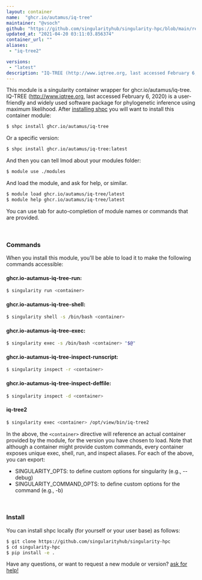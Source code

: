 ```yaml
---
layout: container
name:  "ghcr.io/autamus/iq-tree"
maintainer: "@vsoch"
github: "https://github.com/singularityhub/singularity-hpc/blob/main/registry/ghcr.io/autamus/iq-tree/container.yaml"
updated_at: "2021-04-20 03:11:03.856374"
container_url: ""
aliases:
 - "iq-tree2"

versions:
 - "latest"
description: "IQ-TREE (http://www.iqtree.org, last accessed February 6, 2020) is a user-friendly and widely used software package for phylogenetic inference using maximum likelihood."
---
```


This module is a singularity container wrapper for ghcr.io/autamus/iq-tree.
IQ-TREE (http://www.iqtree.org, last accessed February 6, 2020) is a user-friendly and widely used software package for phylogenetic inference using maximum likelihood.
After [installing shpc](#install) you will want to install this container module:

```bash
$ shpc install ghcr.io/autamus/iq-tree
```

Or a specific version:

```bash
$ shpc install ghcr.io/autamus/iq-tree:latest
```

And then you can tell lmod about your modules folder:

```bash
$ module use ./modules
```

And load the module, and ask for help, or similar.

```bash
$ module load ghcr.io/autamus/iq-tree/latest
$ module help ghcr.io/autamus/iq-tree/latest
```

You can use tab for auto-completion of module names or commands that are provided.

<br>

### Commands

When you install this module, you'll be able to load it to make the following commands accessible:

#### ghcr.io-autamus-iq-tree-run:

```bash
$ singularity run <container>
```

#### ghcr.io-autamus-iq-tree-shell:

```bash
$ singularity shell -s /bin/bash <container>
```

#### ghcr.io-autamus-iq-tree-exec:

```bash
$ singularity exec -s /bin/bash <container> "$@"
```

#### ghcr.io-autamus-iq-tree-inspect-runscript:

```bash
$ singularity inspect -r <container>
```

#### ghcr.io-autamus-iq-tree-inspect-deffile:

```bash
$ singularity inspect -d <container>
```


#### iq-tree2
       
```bash
$ singularity exec <container> /opt/view/bin/iq-tree2
```



In the above, the `<container>` directive will reference an actual container provided
by the module, for the version you have chosen to load. Note that although a container
might provide custom commands, every container exposes unique exec, shell, run, and
inspect aliases. For each of the above, you can export:

 - SINGULARITY_OPTS: to define custom options for singularity (e.g., --debug)
 - SINGULARITY_COMMAND_OPTS: to define custom options for the command (e.g., -b)

<br>
  
### Install

You can install shpc locally (for yourself or your user base) as follows:

```bash
$ git clone https://github.com/singularityhub/singularity-hpc
$ cd singularity-hpc
$ pip install -e .
```

Have any questions, or want to request a new module or version? [ask for help!](https://github.com/singularityhub/singularity-hpc/issues)